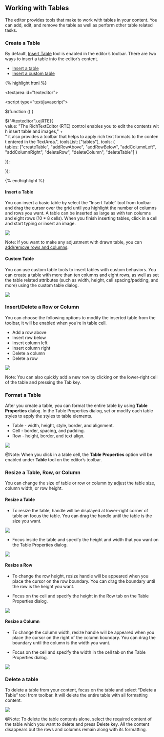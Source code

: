 ## Working with Tables

The editor provides tools that make to work with tables in your content. You can add, edit, and remove the table as well as perform other table related tasks.

### Create a Table

By default, [Insert Table](http://help.syncfusion.com/js/api/ejrte#members:tools-tables "") tool is enabled in the editor’s toolbar. There are two ways to insert a table into the editor’s content.

* [Insert a table](#_Insert_a_Table "")
* [Insert a custom table](#_Custom_Table "")

{% highlight html %}

<textarea id="texteditor"></textarea>

<script type="text/javascript">

$(function () {

$("#texteditor").ejRTE({
value: "The RichTextEditor (RTE) control enables you to edit the contents with insert table and images," +
" it also provides a toolbar that helps to apply rich text formats to the content entered in the TextArea.",
toolsList: ["tables"],
tools: {
tables: ["createTable", "addRowAbove", "addRowBelow", "addColumnLeft", "addColumnRight", "deleteRow", "deleteColumn", "deleteTable"]
}

});

});

</script>





{% endhighlight %}

#### Insert a Table

You can insert a basic table by select the “Insert Table” tool from toolbar and drag the cursor over the grid until you highlight the number of columns and rows you want. A table can be inserted as large as with ten columns and eight rows (10 * 8 cells). When you finish inserting tables, click in a cell and start typing or insert an image.

![](WorkingwithTables_images/WorkingwithTables_img1.jpeg)


Note: If you want to make any adjustment with drawn table, you can [add/remove rows and columns](#_Inserting/Deleting_Rows_and ""). 

#### Custom Table

You can use custom table tools to insert tables with custom behaviors. You can create a table with more than ten columns and eight rows, as well as set the table related attributes (such as width, height, cell spacing/padding, and more) using the custom table dialog.  

![](WorkingwithTables_images/WorkingwithTables_img2.jpeg)


### Insert/Delete a Row or Column

You can choose the following options to modify the inserted table from the toolbar, it will be enabled when you’re in table cell.

* Add a row above
* Insert row below
* Insert column left
* Insert column right
* Delete a column
* Delete a row

![](WorkingwithTables_images/WorkingwithTables_img3.jpeg)


Note: You can also quickly add a new row by clicking on the lower-right cell of the table and pressing the Tab key.

### Format a Table

After you create a table, you can format the entire table by using **Table** **Properties** dialog. In the Table Properties dialog, set or modify each table styles to apply the styles to table elements. 



* Table - width, height, style, border, and alignment.
* Cell - border, spacing, and padding.
* Row - height, border, and text align.

![](WorkingwithTables_images/WorkingwithTables_img4.jpeg)


@Note: When you click in a table cell, the **Table** **Properties** option will be enabled under **Table** tool on the editor’s toolbar.

### Resize a Table, Row, or Column

You can change the size of table or row or column by adjust the table size, column width, or row height.

#### Resize a Table

* To resize the table, handle will be displayed at lower-right corner of table on focus the table. You can drag the handle until the table is the size you want. 

![](WorkingwithTables_images/WorkingwithTables_img5.jpeg)


* Focus inside the table and specify the height and width that you want on the Table Properties dialog.

![](WorkingwithTables_images/WorkingwithTables_img6.jpeg)


#### Resize a Row

* To change the row height, resize handle will be appeared when you place the cursor on the row boundary. You can drag the boundary until the row is the height you want. 

* Focus on the cell and specify the height in the Row tab on the Table Properties dialog.

![](WorkingwithTables_images/WorkingwithTables_img7.jpeg)


#### Resize a Column

* To change the column width, resize handle will be appeared when you place the cursor on the right of the column boundary. You can drag the boundary until the column is the width you want. 

* Focus on the cell and specify the width in the cell tab on the Table Properties dialog.

![](WorkingwithTables_images/WorkingwithTables_img8.jpeg)


### Delete a table

To delete a table from your content, focus on the table and select “Delete a Table” tool from toolbar. It will delete the entire table with all formatting content.

![](WorkingwithTables_images/WorkingwithTables_img9.jpeg)


@Note: To delete the table contents alone, select the required content of the table which you want to delete and press Delete key. All the content disappears but the rows and columns remain along with its formatting.

